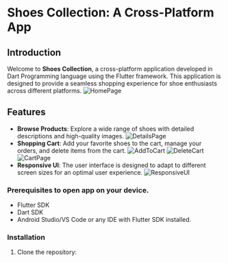 # Shoes Collection: A Cross-Platform App

## Introduction

Welcome to **Shoes Collection**, a cross-platform application developed in Dart Programming language using the Flutter framework. This application is designed to provide a seamless shopping experience for shoe enthusiasts across different platforms.
![HomePage](md_images/HomePage.png)

## Features

- **Browse Products**: Explore a wide range of shoes with detailed descriptions and high-quality images.
![DetailsPage](md_images/DetailsPage.png)
- **Shopping Cart**: Add your favorite shoes to the cart, manage your orders, and delete items from the cart.
![AddToCart](md_images/AddToCart.png)
![DeleteCart](md_images/DeleteCart.png)
![CartPage](md_images/CartPage.png)
- **Responsive UI**: The user interface is designed to adapt to different screen sizes for an optimal user experience.
![ResponsiveUI](md_images/ResponsiveUI.png)


### Prerequisites to open app on your device.

- Flutter SDK
- Dart SDK
- Android Studio/VS Code or any IDE with Flutter SDK installed.

### Installation

1. Clone the repository:

